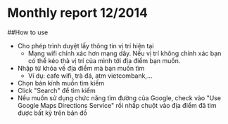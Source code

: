 Monthly report 12/2014
======================

##How to use
* Cho phép trình duyệt lấy thông tin vị trí hiện tại
  * Mạng wifi chính xác hơn mạng dây. Nếu vị trí không chính xác bạn có thể kéo thả vị trí của mình tới địa điểm bạn muốn.
* Nhập từ khóa về địa điểm mà bạn muốn tìm
  * Ví dụ: cafe wifi, trà đá, atm vietcombank,...
* Chọn bán kính muốn tìm kiếm
* Click "Search" để tìm kiếm
* Nếu muốn sử dụng chức năng tìm đường của Google, check vào "Use Google Maps Directions Service" rồi nhấp chuột vào địa điểm đã tìm được bất kỳ trên bản đồ
